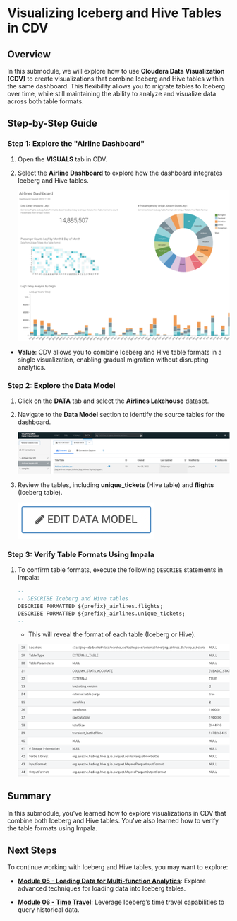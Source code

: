 # Visualizing Iceberg and Hive Tables in CDV

## Overview

In this submodule, we will explore how to use **Cloudera Data Visualization (CDV)** to create visualizations that combine Iceberg and Hive tables within the same dashboard. This flexibility allows you to migrate tables to Iceberg over time, while still maintaining the ability to analyze and visualize data across both table formats.

## Step-by-Step Guide

### Step 1: Explore the "Airline Dashboard"

1. Open the **VISUALS** tab in CDV.
2. Select the **Airline Dashboard** to explore how the dashboard integrates Iceberg and Hive tables.

   ![75.png](../../images/75.png)

- **Value**: CDV allows you to combine Iceberg and Hive table formats in a single visualization, enabling gradual migration without disrupting analytics.

### Step 2: Explore the Data Model

1. Click on the **DATA** tab and select the **Airlines Lakehouse** dataset.
2. Navigate to the **Data Model** section to identify the source tables for the dashboard.

   ![30.png](../../images/30.png)

3. Review the tables, including **unique_tickets** (Hive table) and **flights** (Iceberg table).

   ![31.png](../../images/31.png)

### Step 3: Verify Table Formats Using Impala

1. To confirm table formats, execute the following `DESCRIBE` statements in Impala:

    ``` sql
    --  
    -- DESCRIBE Iceberg and Hive tables  
    DESCRIBE FORMATTED ${prefix}_airlines.flights;  
    DESCRIBE FORMATTED ${prefix}_airlines.unique_tickets;  
    --
    ```

   - This will reveal the format of each table (Iceberg or Hive).

   ![65.png](../../images/65.png)

## Summary

In this submodule, you've learned how to explore visualizations in CDV that combine both Iceberg and Hive tables. You've also learned how to verify the table formats using Impala.

## Next Steps

To continue working with Iceberg and Hive tables, you may want to explore:

- **[Module 05 - Loading Data for Multi-function Analytics](Module%2005%20-%20Loading%20Data/README.md)**: Explore advanced techniques for loading data into Iceberg tables.

- **[Module 06 - Time Travel](Module%2006%20-%20Time%20Travel/README.md)**: Leverage Iceberg’s time travel capabilities to query historical data.

